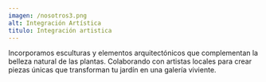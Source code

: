 ```yaml
---
imagen: /nosotros3.png
alt: Integración Artística
titulo: Integración artistica
---
```

Incorporamos esculturas y elementos arquitectónicos que complementan la belleza natural de las plantas. Colaborando con artistas locales para crear piezas únicas que transforman tu jardín en una galería viviente.